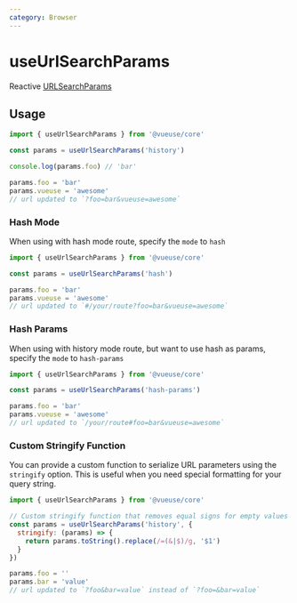 ```yaml
---
category: Browser
---
```


# useUrlSearchParams

Reactive [URLSearchParams](https://developer.mozilla.org/en-US/docs/Web/API/URLSearchParams)

## Usage

```ts
import { useUrlSearchParams } from '@vueuse/core'

const params = useUrlSearchParams('history')

console.log(params.foo) // 'bar'

params.foo = 'bar'
params.vueuse = 'awesome'
// url updated to `?foo=bar&vueuse=awesome`
```

### Hash Mode

When using with hash mode route, specify the `mode` to `hash`

```ts
import { useUrlSearchParams } from '@vueuse/core'

const params = useUrlSearchParams('hash')

params.foo = 'bar'
params.vueuse = 'awesome'
// url updated to `#/your/route?foo=bar&vueuse=awesome`
```

### Hash Params

When using with history mode route, but want to use hash as params, specify the `mode` to `hash-params`

```ts
import { useUrlSearchParams } from '@vueuse/core'

const params = useUrlSearchParams('hash-params')

params.foo = 'bar'
params.vueuse = 'awesome'
// url updated to `/your/route#foo=bar&vueuse=awesome`
```

### Custom Stringify Function

You can provide a custom function to serialize URL parameters using the `stringify` option. This is useful when you need special formatting for your query string.

```js
import { useUrlSearchParams } from '@vueuse/core'

// Custom stringify function that removes equal signs for empty values
const params = useUrlSearchParams('history', {
  stringify: (params) => {
    return params.toString().replace(/=(&|$)/g, '$1')
  }
})

params.foo = ''
params.bar = 'value'
// url updated to `?foo&bar=value` instead of `?foo=&bar=value`
```

